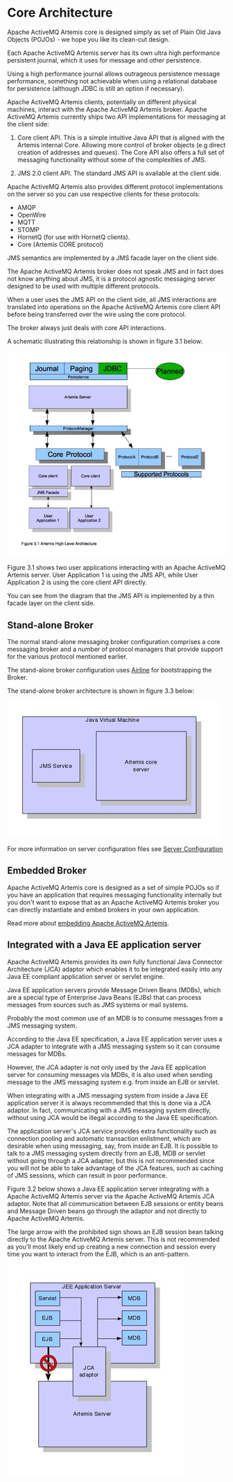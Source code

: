 # Core Architecture

Apache ActiveMQ Artemis core is designed simply as set of Plain Old Java
Objects (POJOs) - we hope you like its clean-cut design.

Each Apache ActiveMQ Artemis server has its own ultra high performance
persistent journal, which it uses for message and other persistence.

Using a high performance journal allows outrageous persistence message
performance, something not achievable when using a relational database for
persistence (although JDBC is still an option if necessary).

Apache ActiveMQ Artemis clients, potentially on different physical machines,
interact with the Apache ActiveMQ Artemis broker. Apache ActiveMQ Artemis
currently ships two API implementations for messaging at the client side:

1. Core client API. This is a simple intuitive Java API that is aligned with
   the Artemis internal Core.  Allowing more control of broker objects (e.g
   direct creation of addresses and queues).  The Core API also offers a full set
   of messaging functionality without some of the complexities of JMS.

2. JMS 2.0 client API. The standard JMS API is available at the client side.

Apache ActiveMQ Artemis also provides different protocol implementations on the
server so you can use respective clients for these protocols:

- AMQP
- OpenWire
- MQTT
- STOMP
- HornetQ (for use with HornetQ clients).
- Core (Artemis CORE protocol)

JMS semantics are implemented by a JMS facade layer on the client side.

The Apache ActiveMQ Artemis broker does not speak JMS and in fact does not know
anything about JMS, it is a protocol agnostic messaging server designed to be
used with multiple different protocols.

When a user uses the JMS API on the client side, all JMS interactions are
translated into operations on the Apache ActiveMQ Artemis core client API
before being transferred over the wire using the core protocol.

The broker always just deals with core API interactions.

A schematic illustrating this relationship is shown in figure 3.1 below:

![ActiveMQ Artemis architecture1](images/architecture1.jpg)

Figure 3.1 shows two user applications interacting with an Apache ActiveMQ
Artemis server. User Application 1 is using the JMS API, while User Application
2 is using the core client API directly.

You can see from the diagram that the JMS API is implemented by a thin facade
layer on the client side.

## Stand-alone Broker

The normal stand-alone messaging broker configuration comprises a core
messaging broker and a number of protocol managers that provide support for the
various protocol mentioned earlier.

The stand-alone broker configuration uses
[Airline](https://github.com/airlift/airline) for bootstrapping the Broker.

The stand-alone broker architecture is shown in figure 3.3 below:

![ActiveMQ Artemis architecture3](images/architecture3.jpg)

For more information on server configuration files see [Server
Configuration](configuration-index.md)

## Embedded Broker

Apache ActiveMQ Artemis core is designed as a set of simple POJOs so if you
have an application that requires messaging functionality internally but you
don't want to expose that as an Apache ActiveMQ Artemis broker you can directly
instantiate and embed brokers in your own application.

Read more about [embedding Apache ActiveMQ Artemis](embedding-activemq.md).

## Integrated with a Java EE application server

Apache ActiveMQ Artemis provides its own fully functional Java Connector
Architecture (JCA) adaptor which enables it to be integrated easily into any
Java EE compliant application server or servlet engine.

Java EE application servers provide Message Driven Beans (MDBs), which are a
special type of Enterprise Java Beans (EJBs) that can process messages from
sources such as JMS systems or mail systems.

Probably the most common use of an MDB is to consume messages from a JMS
messaging system.

According to the Java EE specification, a Java EE application server uses a JCA
adapter to integrate with a JMS messaging system so it can consume messages for
MDBs.

However, the JCA adapter is not only used by the Java EE application server for
*consuming* messages via MDBs, it is also used when sending message to the JMS
messaging system e.g. from inside an EJB or servlet.

When integrating with a JMS messaging system from inside a Java EE application
server it is always recommended that this is done via a JCA adaptor. In fact,
communicating with a JMS messaging system directly, without using JCA would be
illegal according to the Java EE specification.

The application server's JCA service provides extra functionality such as
connection pooling and automatic transaction enlistment, which are desirable
when using messaging, say, from inside an EJB. It is possible to talk to a JMS
messaging system directly from an EJB, MDB or servlet without going through a
JCA adapter, but this is not recommended since you will not be able to take
advantage of the JCA features, such as caching of JMS sessions, which can
result in poor performance.

Figure 3.2 below shows a Java EE application server integrating with a Apache
ActiveMQ Artemis server via the Apache ActiveMQ Artemis JCA adaptor. Note that
all communication between EJB sessions or entity beans and Message Driven beans
go through the adaptor and not directly to Apache ActiveMQ Artemis.

The large arrow with the prohibited sign shows an EJB session bean talking
directly to the Apache ActiveMQ Artemis server. This is not recommended as
you'll most likely end up creating a new connection and session every time you
want to interact from the EJB, which is an anti-pattern.

![ActiveMQ Artemis architecture2](images/architecture2.jpg)
